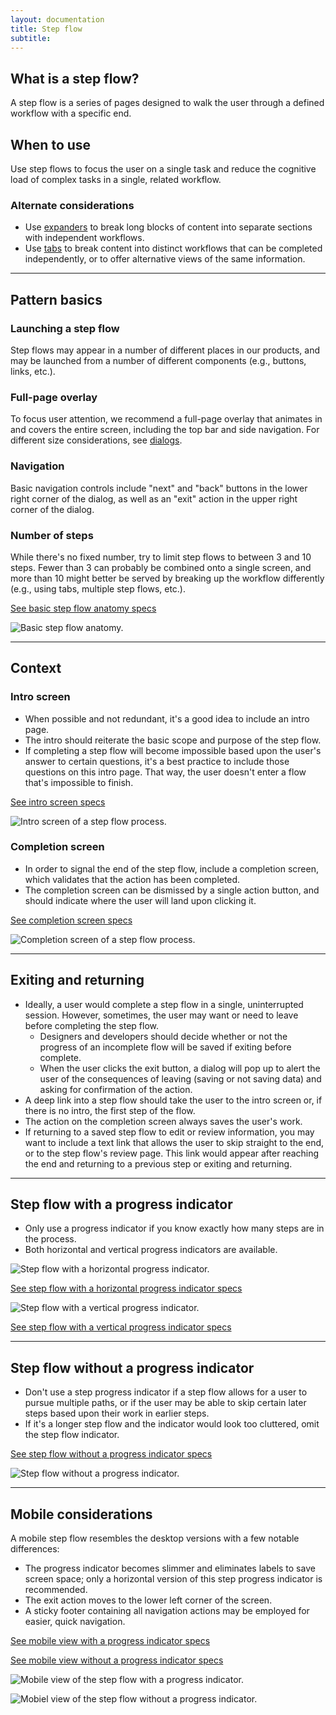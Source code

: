 ```yaml
---
layout: documentation
title: Step flow
subtitle:
---
```


## What is a step flow?

A step flow is a series of pages designed to walk the user through a defined workflow with a specific end.

## When to use

Use step flows to focus the user on a single task and reduce the cognitive load of complex tasks in a single, related workflow.

### Alternate considerations

- Use [expanders](/design-system/components/expanders) to break long blocks of content into separate sections with independent workflows.
- Use [tabs](/design-system/components/tabs) to break content into distinct workflows that can be completed independently, or to offer alternative views of the same information.

<hr>

## Pattern basics

<Grid>

<GridCol col="span-4">

### Launching a step flow

Step flows may appear in a number of different places in our products, and may be launched from a number of different components (e.g., buttons, links, etc.).

### Full-page overlay

To focus user attention, we recommend a full-page overlay that animates in and covers the entire screen, including the top bar and side navigation. For different size considerations, see [dialogs](/design-system/components/dialogs/).

### Navigation

Basic navigation controls include "next" and "back" buttons in the lower right corner of the dialog, as well as an "exit" action in the upper right corner of the dialog.

### Number of steps

While there's no fixed number, try to limit step flows to between 3 and 10 steps. Fewer than 3 can probably be combined onto a single screen, and more than 10 might better be served by breaking up the workflow differently (e.g., using tabs, multiple step flows, etc.).

[See basic step flow anatomy specs](https://xd.adobe.com/spec/a470f91a-f0f7-4a18-475c-6557e480b3e7-d241/screen/581f31c0-629a-4404-859c-211032f6610c/)

</GridCol>

<GridCol col="span-8">

![Basic step flow anatomy.](/images/components/step-flow/step-flow-anatomy.svg)

</GridCol>

</Grid>

<hr>

## Context

<Grid>

<GridCol col="span-4">

### Intro screen

- When possible and not redundant, it's a good idea to include an intro page.
- The intro should reiterate the basic scope and purpose of the step flow.
- If completing a step flow will become impossible based upon the user's answer to certain questions, it's a best practice to include those questions on this intro page. That way, the user doesn't enter a flow that's impossible to finish.

[See intro screen specs](https://xd.adobe.com/spec/a470f91a-f0f7-4a18-475c-6557e480b3e7-d241/screen/630107ae-33a0-4ee8-b6c4-157c50d42034/)

</GridCol>

<GridCol col="span-8">

![Intro screen of a step flow process.](/images/components/step-flow/step-flow-intro-screen.svg)

</GridCol>

<GridCol col="span-4">

### Completion screen

- In order to signal the end of the step flow, include a completion screen, which validates that the action has been completed.
- The completion screen can be dismissed by a single action button, and should indicate where the user will land upon clicking it.

[See completion screen specs](https://xd.adobe.com/spec/a470f91a-f0f7-4a18-475c-6557e480b3e7-d241/screen/ae18feb7-90a5-4445-9e2b-35d414c824fa/)

</GridCol>

<GridCol col="span-8">

![Completion screen of a step flow process.](/images/components/step-flow/step-flow-completion-screen.svg)

</GridCol>

</Grid>

<hr>

## Exiting and returning

- Ideally, a user would complete a step flow in a single, uninterrupted session. However, sometimes, the user may want or need to leave before completing the step flow.
  - Designers and developers should decide whether or not the progress of an incomplete flow will be saved if exiting before complete.
  - When the user clicks the exit button, a dialog will pop up to alert the user of the consequences of leaving (saving or not saving data) and asking for confirmation of the action.
- A deep link into a step flow should take the user to the intro screen or, if there is no intro, the first step of the flow.
- The action on the completion screen always saves the user's work.
- If returning to a saved step flow to edit or review information, you may want to include a text link that allows the user to skip straight to the end, or to the step flow's review page. This link would appear after reaching the end and returning to a previous step or exiting and returning.

<hr>

## Step flow with a progress indicator

<Grid>

<GridCol col="span-4">

- Only use a progress indicator if you know exactly how many steps are in the process.
- Both horizontal and vertical progress indicators are available.

<!-- For more information about the component itself, see the [step progress indicator page](#). -->

</GridCol>

<GridCol col="span-8">

![Step flow with a horizontal progress indicator.](/images/components/step-flow/progress-indicator-horizontal.svg)

[See step flow with a horizontal progress indicator specs](https://xd.adobe.com/spec/a470f91a-f0f7-4a18-475c-6557e480b3e7-d241/screen/052b219a-3df1-462e-bd03-1c186af4e0a6/)

![Step flow with a vertical progress indicator.](/images/components/step-flow/progress-indicator-vertical.svg)

[See step flow with a vertical progress indicator specs](https://xd.adobe.com/spec/a470f91a-f0f7-4a18-475c-6557e480b3e7-d241/screen/6007b49b-4774-4895-9edb-ff6dadefd9bb/)

</GridCol>

</Grid>

<hr>

## Step flow without a progress indicator

<Grid>

<GridCol col="span-4">

- Don't use a step progress indicator if a step flow allows for a user to pursue multiple paths, or if the user may be able to skip certain later steps based upon their work in earlier steps.
- If it's a longer step flow and the indicator would look too cluttered, omit the step flow indicator.

[See step flow without a progress indicator specs](https://xd.adobe.com/spec/a470f91a-f0f7-4a18-475c-6557e480b3e7-d241/screen/6844d752-1b8d-419e-b817-ada898a88250/)

</GridCol>

<GridCol col="span-8">

![Step flow without a progress indicator.](/images/components/step-flow/step-flow-without-progress-indicator-desktop.svg)

</GridCol>

</Grid>

<hr>

## Mobile considerations

<Grid>

<GridCol col="span-4">
A mobile step flow resembles the desktop versions with a few notable differences:

- The progress indicator becomes slimmer and eliminates labels to save screen space; only a horizontal version of this step progress indicator is recommended.
- The exit action moves to the lower left corner of the screen.
- A sticky footer containing all navigation actions may be employed for easier, quick navigation.

[See mobile view with a progress indicator specs](https://xd.adobe.com/spec/a470f91a-f0f7-4a18-475c-6557e480b3e7-d241/screen/0583b568-d67b-4341-a024-8a0400ef8824/)

[See mobile view without a progress indicator specs](https://xd.adobe.com/spec/a470f91a-f0f7-4a18-475c-6557e480b3e7-d241/screen/78eec458-ee6c-457a-a413-9831140f84d9/)

</GridCol>

<GridCol col="span-4">

![Mobile view of the step flow with a progress indicator.](/images/components/step-flow/step-flow-with-progress-indicator-mobile.svg)

</GridCol>

<GridCol col="span-4">

![Mobiel view of the step flow without a progress indicator.](/images/components/step-flow/step-flow-without-progress-indicator-mobile.svg)

</GridCol>

</Grid>
